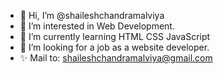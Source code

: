 - 👋 Hi, I’m @shaileshchandramalviya
- 👀 I’m interested in Web Development.
- 🌱 I’m currently learning HTML CSS JavaScript 
- 💞️ I’m looking for a job as a website developer.
- ✨ Mail to: shaileshchandramalviya@gmail.com
<!---
Shailesh268/Shailesh268 is a ✨ special ✨ repository because its `README.md` (this file) appears on your GitHub profile.
You can click the Preview link to take a look at your changes.
--->
